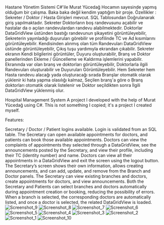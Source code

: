 Hastane Yönetim Sistemi
C#'ile Murat Yücedağ Hocamın sayesinde yapmış olduğum bir çalışma. Baka baka değil kendim yaptığım bir proje.
Özellikler : 
Sekreter / Doktor / Hasta Girişleri mevcut. 
SQL Tablosundan Doğrulanarak giriş yapılmaktadır.
Sekreter Doktorların boş randevusunu açabilir ve hastalar da o açılan randevulardan randevu alabilmektedir.
Doktorlar DataGridView üstünden bastığı randevunun şikayetini görüntüleyebilir, Sekreterin yayınladığı duyuruları görebilir ve profilinde TC ve Ad kısımlarını görüntüleyebilir.
Kendisinden alınmış olan tüm Randevuları DataGridView üstünde görüntüleyebilir, Çıkış tuşu yardımıyla ekrandan çıkabilir.
Sekreter ekranın Kendi bilgilerini görüntüler, Duyuru oluşturabilir, Branş ve Doktor panellerinden Ekleme / Güncelleme ve Kaldırma işlemlerini yapabilir. Ekranında var olan branş ve doktorları görüntüleyebilir, Doktorlarla ilgili Randevuları oluşturabilir ve Duyuruları Görüntüleyebilir. 
Hem Sekreter hem Hasta randevu alacağı yada oluşturacağı sırada Branşlar otomatik olarak yüklenir ki hata yapma olasılığı kalmaz, Seçilen branş'a göre o Branş doktorları otomatik olarak listelenir ve Doktor seçildikten sonra İlgili DataGridView yüklenmiş olur.


Hospital Management System
A project I developed with the help of Murat Yücedağ using C#. This is not something I copied; it's a project I created myself.

Features:

Secretary / Doctor / Patient logins available.
Login is validated from an SQL table.
The Secretary can open available appointments for doctors, and patients can book those available appointments.
Doctors can view the complaints of appointments they selected through a DataGridView, see the announcements posted by the Secretary, and view their profile, including their TC (identity number) and name.
Doctors can view all their appointments in a DataGridView and exit the screen using the logout button.
The Secretary’s screen shows their own information, allows creating announcements, and can add, update, and remove from the Branch and Doctor panels. The Secretary can view existing branches and doctors, create appointments for doctors, and view announcements.
Both the Secretary and Patients can select branches and doctors automatically during appointment creation or booking, reducing the possibility of errors. When a branch is selected, the corresponding doctors are automatically listed, and once a doctor is selected, the related DataGridView is loaded.
![Screenshot_9](https://github.com/user-attachments/assets/d7437685-12ab-4d6c-9662-3a194597d193)
![Screenshot_8](https://github.com/user-attachments/assets/2ebfc13c-9278-43b8-90c9-e77bff5a98be)
![Screenshot_7](https://github.com/user-attachments/assets/38dfa9cb-b07f-4c21-a200-41bee16b136f)
![Screenshot_6](https://github.com/user-attachments/assets/ef9c3eaf-f6d6-4f26-a32c-019c19324cbc)
![Screenshot_5](https://github.com/user-attachments/assets/f273dec7-0393-41cf-a416-63a401b3f276)
![Screenshot_4](https://github.com/user-attachments/assets/869d537b-c0bf-4e65-8181-f85a74cd19cb)
![Screenshot_3](https://github.com/user-attachments/assets/201c3639-f896-4408-8f69-51df848ea8d7)
![Screenshot_2](https://github.com/user-attachments/assets/c501c433-b596-4f91-97d8-cceda6bd76e9)
![Screenshot_1](https://github.com/user-attachments/assets/102c3fb6-a863-4ddf-be49-4409a962547d)
![Screenshot_10](https://github.com/user-attachments/assets/afd09152-0fbb-4cd3-9c3a-a5cf29d8d6dc)
